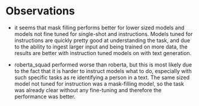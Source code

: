 # Observations

- it seems that mask filling performs better for lower sized models and models
not fine tuned for single-shot and instructions. Models tuned for instructions are quickly pretty good
at understanding the task, and due to the ability to ingest larger input and being trained on more data,
the results are better with instruction tuned models on with text generation.

- roberta_squad performed worse than roberta, but this is most likely due to the fact that it is harder
to instruct models what to do, especially with such specific tasks as re identifying a person in a text.
The same sized model not tuned for instruction was a mask-filling model, so the task was already clear without
any fine-tuning and therefore the performance was better.